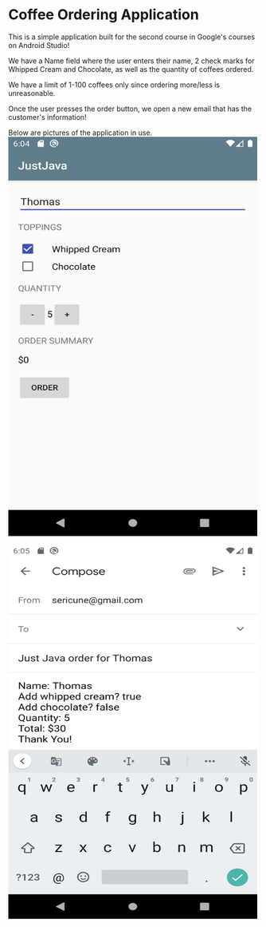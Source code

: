 # Coffee Ordering Application

This is a simple application built for the second course in Google's courses on Android Studio!

We have a Name field where the user enters their name, 2 check marks for Whipped Cream and Chocolate, as well as the
quantity of coffees ordered.

We have a limit of 1-100 coffees only since ordering more/less is unreasonable.

Once the user presses the order button, we open a new email that has the customer's information!

Below are pictures of the application in use.
<img src="https://github.com/tnguyenswe/Android-Studio-Projects/blob/master/Pictures/Screenshot_1584839090.png" width="500" height="800">

<img src="https://github.com/tnguyenswe/Android-Studio-Projects/blob/master/Pictures/Screenshot_1584839106.png" width="500" height="750">



